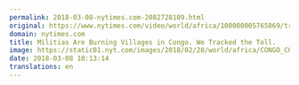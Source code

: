 ```yaml
---
permalink: 2018-03-08-nytimes.com-2082728109.html
original: https://www.nytimes.com/video/world/africa/100000005765869/tracking-violence-congo.html?partner=rss&amp;emc=rss
domain: nytimes.com
title: Militias Are Burning Villages in Congo. We Tracked the Toll.
image: https://static01.nyt.com/images/2018/02/28/world/africa/CONGO_COVERIMAGE_v2-copy/CONGO_COVERIMAGE_v2-copy-mediumThreeByTwo440.jpg
date: 2018-03-08 10:13:14
translations: en
---
```


